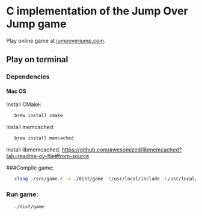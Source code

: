 # C implementation of the Jump Over Jump game
Play online game at [jumpoverjump.com](https://jumpoverjump.com/).

## Play on terminal

### Dependencies

#### Mac OS

Install CMake:
```bash
   brew install cmake
```

Install memcached:
```bash
   brew install memcached
```

Install libmemcached:
https://github.com/awesomized/libmemcached?tab=readme-ov-file#from-source

###Compile game:
```bash
   clang ./src/game.c -o ./dist/game -I/usr/local/include -L/usr/local/lib -lmemcached -Wl,-rpath,/usr/local/lib
```

### Run game:
```bash
   ./dist/game
```
